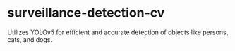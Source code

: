 # surveillance-detection-cv
Utilizes YOLOv5 for efficient and accurate detection of objects like persons, cats, and dogs.
